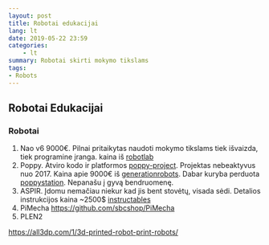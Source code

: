```yaml
---
layout: post
title: Robotai edukacijai
lang: lt
date: 2019-05-22 23:59
categories:
    - lt
summary: Robotai skirti mokymo tikslams
tags:
- Robots
---
```



Robotai Edukacijai
---------------------

### Robotai

1. Nao v6 9000€. Pilnai pritaikytas naudoti mokymo tikslams tiek išvaizda, tiek programine įranga. kaina iš [robotlab](https://www.robotlab.com/store/nao-power-v6-educator-pack)
2. Poppy. Atviro kodo ir platformos [poppy-project](https://github.com/poppy-project/poppy-humanoid). Projektas nebeaktyvus nuo 2017. Kaina apie 9000€ iš [generationrobots](https://www.generationrobots.com/en/403347-poppy-humanoid-robot-raspberry-pi-version-with-3d-parts.html). Dabar kuryba perduota [poppystation](https://www.poppystation.org/). Nepanašu į gyvą bendruomenę.
3. ASPIR. Įdomu nemačiau niekur kad jis bent stovėtų, visada sėdi.  Detalios instrukcijos kaina ~2500$ [instructables](https://www.instructables.com/id/ASPIR-Full-Size-3D-Printed-Humanoid-Robot/)
4. PiMecha https://github.com/sbcshop/PiMecha
5. PLEN2


https://all3dp.com/1/3d-printed-robot-print-robots/
